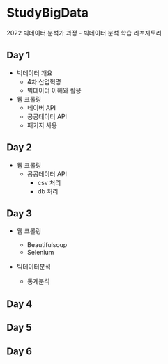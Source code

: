 # StudyBigData
2022  빅데이터 분석가 과정 - 빅데이터 분석 학습 리포지토리

## Day 1
- 빅데이터 개요
  - 4차 산업혁명
  - 빅데이터 이해와 활용
- 웹 크롤링
  - 네이버 API
  - 공공데이터 API
  - 패키지 사용

## Day 2
- 웹 크롤링
  - 공공데이터 API
    - csv 처리
    - db 처리
  
## Day 3
- 웹 크롤링
  - Beautifulsoup
  - Selenium

- 빅데이터분석
  - 통계분석

## Day 4

## Day 5

## Day 6
